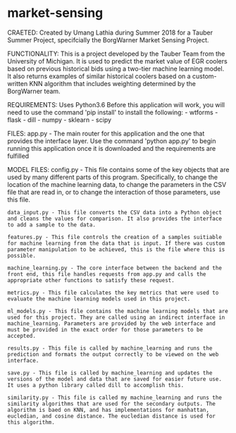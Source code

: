 # market-sensing

CRAETED:
Created by Umang Lathia during Summer 2018 for a Tauber Summer Project, specifcially the BorgWarner Market Sensing Project.

FUNCTIONALITY:
This is a project developed by the Tauber Team from the University of Michigan. It is used to predict the market value of EGR coolers based on previous historical bids using a two-tier machine learning model. It also returns examples of similar historical coolers based on a custom-written KNN algorithm that includes weighting determined by the BorgWarner team.  

REQUIREMENTS:
Uses Python3.6
Before this application will work, you will need to use the command 'pip install' to install the following:
	 - wtforms
	 - flask
	 - dill
	 - numpy
	 - sklearn
	 - scipy

FILES:
app.py - The main router for this application and the one that provides the interface layer. Use the command 'python app.py' to begin running this application once it is downloaded and the requirements are fulfilled

MODEL FILES:
	config.py - This file contains some of the key objects that are used by many different parts of this program. Specifically, to change the location of the machine learning data, to change the parameters in the CSV file that are read in, or to change the interaction of those parameters, use this file.

	data_input.py - This file converts the CSV data into a Python object and cleans the values for comparison. It also provides the interface to add a sample to the data.

	features.py - This file controls the creation of a samples suitiable for machine learning from the data that is input. If there was custom parameter manipulation to be achieved, this is the file where this is possible.

	machine_learning.py - The core interface between the backend and the front end, this file handles requests from app.py and calls the appropriate other functions to satisfy these request.

	metrics.py - This file calculates the key metrics that were used to evaluate the machine learning models used in this project.

	ml_models.py - This file contains the machine learning models that are used for this project. They are called using an indirect interface in machine_learning. Parameters are provided by the web interface and must be provided in the exact order for those parameters to be accepted.

	results.py - This file is called by machine_learning and runs the prediction and formats the output correctly to be viewed on the web interface.

	save.py - This file is called by machine_learning and updates the versions of the model and data that are saved for easier future use. It uses a python library called dill to accomplish this.

	similarity.py - This file is called my machine_learning and runs the similarity algorithms that are used for the secondary outputs. The algorithm is baed on KNN, and has implementations for manhattan, eucledian, and cosine distance. The eucledian distance is used for this algorithm.

